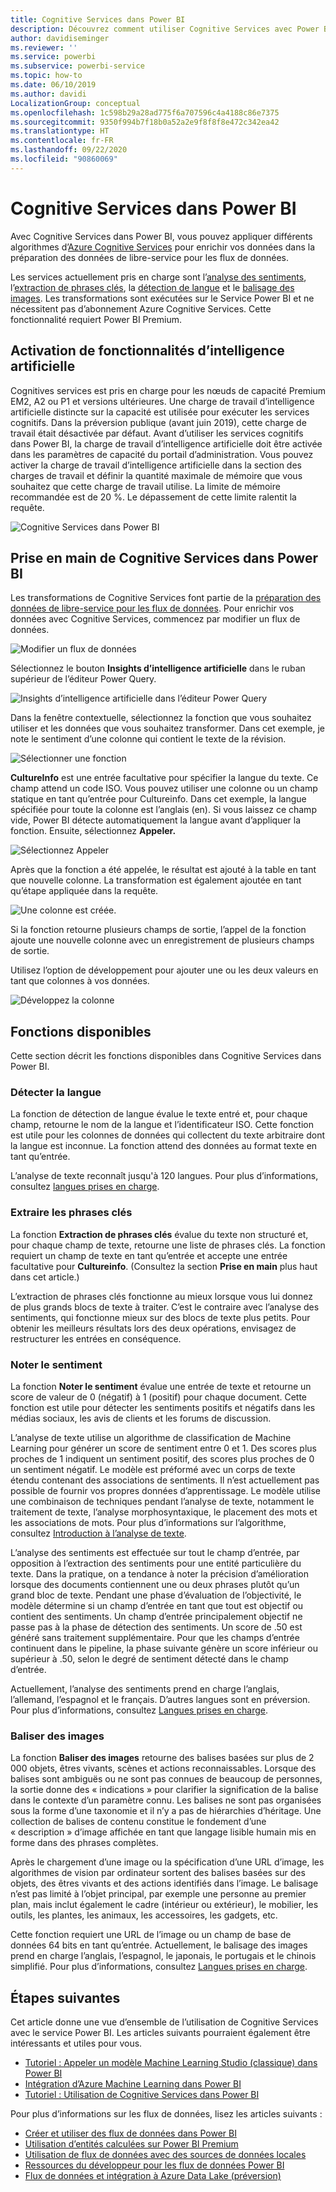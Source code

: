 ```yaml
---
title: Cognitive Services dans Power BI
description: Découvrez comment utiliser Cognitive Services avec Power BI
author: davidiseminger
ms.reviewer: ''
ms.service: powerbi
ms.subservice: powerbi-service
ms.topic: how-to
ms.date: 06/10/2019
ms.author: davidi
LocalizationGroup: conceptual
ms.openlocfilehash: 1c598b29a28ad775f6a707596c4a4188c86e7375
ms.sourcegitcommit: 9350f994b7f18b0a52a2e9f8f8f8e472c342ea42
ms.translationtype: HT
ms.contentlocale: fr-FR
ms.lasthandoff: 09/22/2020
ms.locfileid: "90860069"
---
```

# <a name="cognitive-services-in-power-bi"></a>Cognitive Services dans Power BI 

Avec Cognitive Services dans Power BI, vous pouvez appliquer différents algorithmes d’[Azure Cognitive Services](https://azure.microsoft.com/services/cognitive-services/) pour enrichir vos données dans la préparation des données de libre-service pour les flux de données.

Les services actuellement pris en charge sont l’[analyse des sentiments](/azure/cognitive-services/text-analytics/how-tos/text-analytics-how-to-sentiment-analysis), l’[extraction de phrases clés](/azure/cognitive-services/text-analytics/how-tos/text-analytics-how-to-keyword-extraction), la [détection de langue](/azure/cognitive-services/text-analytics/how-tos/text-analytics-how-to-language-detection) et le [balisage des images](/azure/cognitive-services/computer-vision/concept-tagging-images). Les transformations sont exécutées sur le Service Power BI et ne nécessitent pas d’abonnement Azure Cognitive Services. Cette fonctionnalité requiert Power BI Premium.

## <a name="enabling-ai-features"></a>**Activation de fonctionnalités d’intelligence artificielle**

Cognitives services est pris en charge pour les nœuds de capacité Premium EM2, A2 ou P1 et versions ultérieures. Une charge de travail d’intelligence artificielle distincte sur la capacité est utilisée pour exécuter les services cognitifs. Dans la préversion publique (avant juin 2019), cette charge de travail était désactivée par défaut. Avant d’utiliser les services cognitifs dans Power BI, la charge de travail d’intelligence artificielle doit être activée dans les paramètres de capacité du portail d’administration. Vous pouvez activer la charge de travail d’intelligence artificielle dans la section des charges de travail et définir la quantité maximale de mémoire que vous souhaitez que cette charge de travail utilise. La limite de mémoire recommandée est de 20 %. Le dépassement de cette limite ralentit la requête.

![Cognitive Services dans Power BI](media/service-cognitive-services/cognitive-services_01.png)

## <a name="getting-started-with-cognitive-services-in-power-bi"></a>**Prise en main de Cognitive Services dans Power BI**

Les transformations de Cognitive Services font partie de la [préparation des données de libre-service pour les flux de données](https://powerbi.microsoft.com/blog/introducing-power-bi-data-prep-wtih-dataflows/). Pour enrichir vos données avec Cognitive Services, commencez par modifier un flux de données.

![Modifier un flux de données](media/service-cognitive-services/cognitive-services_02.png)

Sélectionnez le bouton **Insights d’intelligence artificielle** dans le ruban supérieur de l’éditeur Power Query.

![Insights d’intelligence artificielle dans l’éditeur Power Query](media/service-cognitive-services/cognitive-services_03.png)

Dans la fenêtre contextuelle, sélectionnez la fonction que vous souhaitez utiliser et les données que vous souhaitez transformer. Dans cet exemple, je note le sentiment d’une colonne qui contient le texte de la révision.

![Sélectionner une fonction](media/service-cognitive-services/cognitive-services_04.png)

**CultureInfo** est une entrée facultative pour spécifier la langue du texte. Ce champ attend un code ISO. Vous pouvez utiliser une colonne ou un champ statique en tant qu’entrée pour Cultureinfo. Dans cet exemple, la langue spécifiée pour toute la colonne est l’anglais (en). Si vous laissez ce champ vide, Power BI détecte automatiquement la langue avant d’appliquer la fonction. Ensuite, sélectionnez **Appeler.**

![Sélectionnez Appeler](media/service-cognitive-services/cognitive-services_05.png)

Après que la fonction a été appelée, le résultat est ajouté à la table en tant que nouvelle colonne. La transformation est également ajoutée en tant qu’étape appliquée dans la requête.

![Une colonne est créée.](media/service-cognitive-services/cognitive-services_06.png)

Si la fonction retourne plusieurs champs de sortie, l’appel de la fonction ajoute une nouvelle colonne avec un enregistrement de plusieurs champs de sortie.

Utilisez l’option de développement pour ajouter une ou les deux valeurs en tant que colonnes à vos données.

![Développez la colonne](media/service-cognitive-services/cognitive-services_07.png)

## <a name="available-functions"></a>**Fonctions disponibles**

Cette section décrit les fonctions disponibles dans Cognitive Services dans Power BI.

### <a name="detect-language"></a>**Détecter la langue**

La fonction de détection de langue évalue le texte entré et, pour chaque champ, retourne le nom de la langue et l’identificateur ISO. Cette fonction est utile pour les colonnes de données qui collectent du texte arbitraire dont la langue est inconnue. La fonction attend des données au format texte en tant qu’entrée.

L’analyse de texte reconnaît jusqu'à 120 langues. Pour plus d’informations, consultez [langues prises en charge](/azure/cognitive-services/text-analytics/text-analytics-supported-languages).

### <a name="extract-key-phrases"></a>**Extraire les phrases clés**

La fonction **Extraction de phrases clés** évalue du texte non structuré et, pour chaque champ de texte, retourne une liste de phrases clés. La fonction requiert un champ de texte en tant qu’entrée et accepte une entrée facultative pour **Cultureinfo**. (Consultez la section **Prise en main** plus haut dans cet article.)

L’extraction de phrases clés fonctionne au mieux lorsque vous lui donnez de plus grands blocs de texte à traiter. C’est le contraire avec l’analyse des sentiments, qui fonctionne mieux sur des blocs de texte plus petits. Pour obtenir les meilleurs résultats lors des deux opérations, envisagez de restructurer les entrées en conséquence.

### <a name="score-sentiment"></a>**Noter le sentiment**

La fonction **Noter le sentiment** évalue une entrée de texte et retourne un score de valeur de 0 (négatif) à 1 (positif) pour chaque document. Cette fonction est utile pour détecter les sentiments positifs et négatifs dans les médias sociaux, les avis de clients et les forums de discussion.

L’analyse de texte utilise un algorithme de classification de Machine Learning pour générer un score de sentiment entre 0 et 1. Des scores plus proches de 1 indiquent un sentiment positif, des scores plus proches de 0 un sentiment négatif. Le modèle est préformé avec un corps de texte étendu contenant des associations de sentiments. Il n’est actuellement pas possible de fournir vos propres données d’apprentissage. Le modèle utilise une combinaison de techniques pendant l’analyse de texte, notamment le traitement de texte, l’analyse morphosyntaxique, le placement des mots et les associations de mots. Pour plus d’informations sur l’algorithme, consultez [Introduction à l’analyse de texte](/archive/blogs/machinelearning/machine-learning-and-text-analytics).

L’analyse des sentiments est effectuée sur tout le champ d’entrée, par opposition à l’extraction des sentiments pour une entité particulière du texte. Dans la pratique, on a tendance à noter la précision d’amélioration lorsque des documents contiennent une ou deux phrases plutôt qu’un grand bloc de texte. Pendant une phase d’évaluation de l’objectivité, le modèle détermine si un champ d’entrée en tant que tout est objectif ou contient des sentiments. Un champ d’entrée principalement objectif ne passe pas à la phase de détection des sentiments. Un score de .50 est généré sans traitement supplémentaire. Pour que les champs d’entrée continuent dans le pipeline, la phase suivante génère un score inférieur ou supérieur à .50, selon le degré de sentiment détecté dans le champ d’entrée.

Actuellement, l’analyse des sentiments prend en charge l’anglais, l’allemand, l’espagnol et le français. D’autres langues sont en préversion. Pour plus d’informations, consultez [Langues prises en charge](/azure/cognitive-services/text-analytics/text-analytics-supported-languages).

### <a name="tag-images"></a>**Baliser des images**

La fonction **Baliser des images** retourne des balises basées sur plus de 2 000 objets, êtres vivants, scènes et actions reconnaissables. Lorsque des balises sont ambiguës ou ne sont pas connues de beaucoup de personnes, la sortie donne des « indications » pour clarifier la signification de la balise dans le contexte d’un paramètre connu. Les balises ne sont pas organisées sous la forme d’une taxonomie et il n’y a pas de hiérarchies d’héritage. Une collection de balises de contenu constitue le fondement d’une « description » d’image affichée en tant que langage lisible humain mis en forme dans des phrases complètes.

Après le chargement d’une image ou la spécification d’une URL d’image, les algorithmes de vision par ordinateur sortent des balises basées sur des objets, des êtres vivants et des actions identifiés dans l’image. Le balisage n’est pas limité à l’objet principal, par exemple une personne au premier plan, mais inclut également le cadre (intérieur ou extérieur), le mobilier, les outils, les plantes, les animaux, les accessoires, les gadgets, etc.

Cette fonction requiert une URL de l’image ou un champ de base de données 64 bits en tant qu’entrée. Actuellement, le balisage des images prend en charge l’anglais, l’espagnol, le japonais, le portugais et le chinois simplifié. Pour plus d’informations, consultez [Langues prises en charge](/rest/api/cognitiveservices/computervision/tagimage/tagimage#uri-parameters).

## <a name="next-steps"></a>Étapes suivantes

Cet article donne une vue d’ensemble de l’utilisation de Cognitive Services avec le service Power BI. Les articles suivants pourraient également être intéressants et utiles pour vous. 

* [Tutoriel : Appeler un modèle Machine Learning Studio (classique) dans Power BI](../connect-data/service-tutorial-invoke-machine-learning-model.md)
* [Intégration d’Azure Machine Learning dans Power BI](service-machine-learning-integration.md)
* [Tutoriel : Utilisation de Cognitive Services dans Power BI](../connect-data/service-tutorial-use-cognitive-services.md)


Pour plus d’informations sur les flux de données, lisez les articles suivants :
* [Créer et utiliser des flux de données dans Power BI](service-dataflows-create-use.md)
* [Utilisation d’entités calculées sur Power BI Premium](service-dataflows-computed-entities-premium.md)
* [Utilisation de flux de données avec des sources de données locales](service-dataflows-on-premises-gateways.md)
* [Ressources du développeur pour les flux de données Power BI](service-dataflows-developer-resources.md)
* [Flux de données et intégration à Azure Data Lake (préversion)](service-dataflows-azure-data-lake-integration.md)
